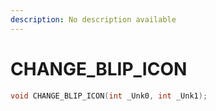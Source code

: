 ```yaml
---
description: No description available 
---
```


# CHANGE_BLIP_ICON

```cpp
void CHANGE_BLIP_ICON(int _Unk0, int _Unk1);
```